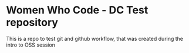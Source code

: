 # Women Who Code - DC Test repository

This is a repo to test git and github workflow, that was created during the intro to OSS session
